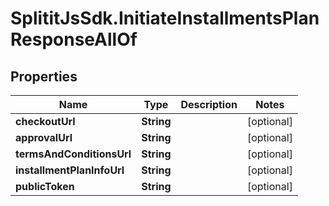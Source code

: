 # SplititJsSdk.InitiateInstallmentsPlanResponseAllOf

## Properties

Name | Type | Description | Notes
------------ | ------------- | ------------- | -------------
**checkoutUrl** | **String** |  | [optional] 
**approvalUrl** | **String** |  | [optional] 
**termsAndConditionsUrl** | **String** |  | [optional] 
**installmentPlanInfoUrl** | **String** |  | [optional] 
**publicToken** | **String** |  | [optional] 


